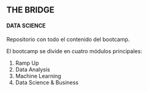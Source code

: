 ## **THE BRIDGE**

#### DATA SCIENCE

Repositorio con todo el contenido del bootcamp.

El bootcamp se divide en cuatro módulos principales:

  1. Ramp Up
  2. Data Analysis
  3. Machine Learning
  4. Data Science & Business
